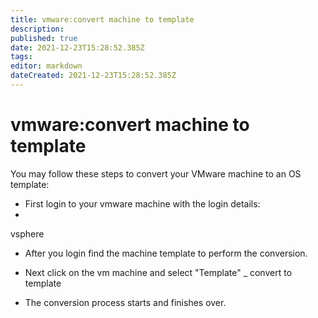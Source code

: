 ```yaml
---
title: vmware:convert machine to template
description: 
published: true
date: 2021-12-23T15:28:52.385Z
tags: 
editor: markdown
dateCreated: 2021-12-23T15:28:52.385Z
---
```


# vmware:convert machine to template


You may follow these steps to convert your VMware machine to an OS template:

- First login to your vmware machine with the login details:
- 
vsphere

- After you login find the machine template to perform the conversion.

- Next click on the vm machine and select "Template" _ convert to template
- The  conversion process starts and finishes over.